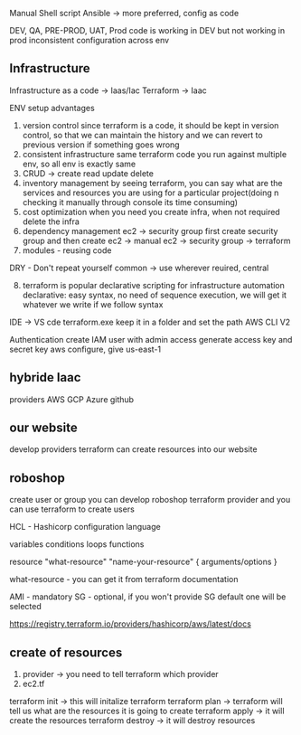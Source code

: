 Manual
Shell script
Ansible -> more preferred, config as code

DEV, QA, PRE-PROD, UAT, Prod
code is working in DEV but not working in prod
inconsistent configuration across env

## Infrastructure
Infrastructure as a code -> Iaas/Iac
Terraform -> Iaac

ENV setup
advantages
1. version control
since terraform is a code, it should be kept in version control, so that we can maintain the history and we can revert to previous version if something goes wrong
2. consistent infrastructure
same terraform code you run against multiple env, so all env is exactly same
3. CRUD -> create read update delete
4. inventory management
by seeing terraform, you can say what are the services and resources you are using for a particular project(doing n checking it manually through console its time consuming)
5. cost optimization
when you need you create infra, when not required delete the infra
6. dependency management
ec2 -> security group
first create security group and then create ec2 -> manual
ec2 -> security group -> terraform
7. modules - reusing code

DRY - Don't repeat yourself
common -> use wherever reuired, central

8. terraform is popular declarative scripting for infrastructure automation
declarative: easy syntax, no need of sequence execution, we will get it whatever we write if we follow syntax

IDE -> VS cde
terraform.exe keep it in a folder and set the path
AWS CLI V2

Authentication
create IAM user with admin access
generate access key and secret key
aws configure, give us-east-1

hybride Iaac
------------
providers
AWS
GCP
Azure
github

our website
------------
develop providers
terraform can create resources into our website

roboshop
-----------
create user or group
you can develop roboshop terraform provider and you can use terraform to create users

HCL - Hashicorp configuration language

variables
conditions
loops
functions

resource "what-resource" "name-your-resource" {
    arguments/options
}

what-resource - you can get it from terraform documentation


AMI - mandatory
SG - optional, if you won't provide SG default one will be selected

https://registry.terraform.io/providers/hashicorp/aws/latest/docs

create of resources
-------------------
1. provider -> you need to tell terraform which provider
2. ec2.tf

terraform init -> this will initalize terraform
terraform plan -> terraform will tell us what are the resources it is going to create
terraform apply -> it will create the resources
terraform destroy -> it will destroy resources
